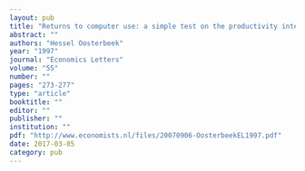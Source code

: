 ```yaml
---
layout: pub
title: "Returns to computer use: a simple test on the productivity interpretation"
abstract: ""
authors: "Hessel Oosterbeek"
year: "1997"
journal: "Economics Letters"
volume: "55"
number: ""
pages: "273-277"
type: "article"
booktitle: ""
editor: ""
publisher: ""
institution: ""
pdf: "http://www.economists.nl/files/20070906-OosterbeekEL1997.pdf"
date: 2017-03-05
category: pub
---
```

